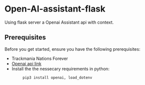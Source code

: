 # Open-AI-assistant-flask
Using flask server a Openai Assistant api with context.

## Prerequisites

Before you get started, ensure you have the following prerequisites:

- Trackmania Nations Forever
- [Openai api link](https://platform.openai.com/api-keys)
- Install the the nessecary requirements in python:
   ```bash
        pip3 install openai, load_dotenv
